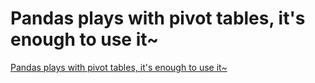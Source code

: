 # Pandas plays with pivot tables, it's enough to use it~
[Pandas plays with pivot tables, it's enough to use it~](https://aiwithcloud.com/2022/09/19/pandas_plays_with_pivot_tables_its_enough_to_use_it/)